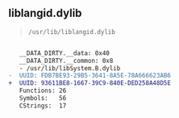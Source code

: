 ## liblangid.dylib

> `/usr/lib/liblangid.dylib`

```diff

   __DATA_DIRTY.__data: 0x40
   __DATA_DIRTY.__common: 0x8
   - /usr/lib/libSystem.B.dylib
-  UUID: FDB7BE93-29B5-3641-8A5E-78A666623AB6
+  UUID: 93611BE8-1667-39C9-840E-DED258A48D5E
   Functions: 26
   Symbols:   56
   CStrings:  17

```
